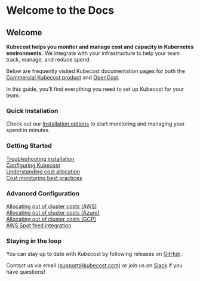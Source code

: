 # Welcome to the Docs

## Welcome

**Kubecost helps you monitor and manage cost and capacity in Kubernetes environments.** We integrate with your infrastructure to help your team track, manage, and reduce spend.

Below are frequently visited Kubecost documentation pages for both the [Commercial Kubecost product](https://kubecost.com) and [OpenCost](https://www.opencost.io/).

In this guide, you’ll find everything you need to set up Kubecost for your team.

### Quick Installation

Check out our [Installation options](https://guide.kubecost.com/hc/en-us/articles/4407601821207) to start monitoring and managing your spend in minutes.

### Getting Started

[Troubleshooting installation](https://guide.kubecost.com/hc/en-us/articles/4407601830679)\
[Configuring Kubecost](https://guide.kubecost.com/hc/en-us/articles/4407595947799)\
[Understanding cost allocation](https://guide.kubecost.com/hc/en-us/articles/4407601807383)\
[Cost monitoring best practices](https://blog.kubecost.com/blog/cost-monitoring/)

### Advanced Configuration

[Allocating out of cluster costs (AWS)](https://guide.kubecost.com/hc/en-us/articles/4407596810519)\
[Allocating out of cluster costs (Azure)](https://guide.kubecost.com/hc/en-us/articles/4407595936023)\
[Allocating out of cluster costs (GCP)](https://guide.kubecost.com/hc/en-us/articles/4407601816087)\
[AWS Spot feed integration](https://guide.kubecost.com/hc/en-us/articles/4407595947799#spot-nodes)

### Staying in the loop

You can stay up to date with Kubecost by following releases on [GitHub](https://github.com/kubecost/cost-analyzer-helm-chart/releases).

Contact us via email ([support@kubecost.com](mailto:support@kubecost.com)) or join us on [Slack](https://join.slack.com/t/kubecost/shared\_invite/zt-1dz4a0bb4-InvSsHr9SQsT\_D5PBle2rw) if you have questions!
